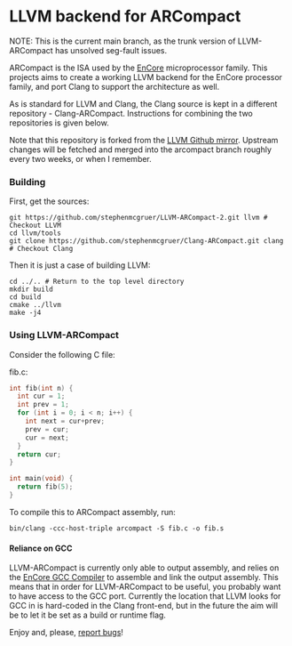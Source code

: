 # LLVM backend for ARCompact #

NOTE: This is the current main branch, as the trunk version of LLVM-ARCompact
has unsolved seg-fault issues.

ARCompact is the ISA used by the
[EnCore](http://groups.inf.ed.ac.uk/pasta/hw_encore.html) microprocessor
family. This projects aims to create a working LLVM backend for the EnCore
processor family, and port Clang to support the architecture as well.

As is standard for LLVM and Clang, the Clang source is kept in a different
repository - Clang-ARCompact. Instructions for combining the two repositories
is given below.

Note that this repository is forked from the [LLVM Github
mirror](https://github.com/llvm-mirror/llvm). Upstream changes will be fetched
and merged into the arcompact branch roughly every two weeks, or when I
remember.

### Building ###

First, get the sources:

    git https://github.com/stephenmcgruer/LLVM-ARCompact-2.git llvm # Checkout LLVM
    cd llvm/tools
    git clone https://github.com/stephenmcgruer/Clang-ARCompact.git clang # Checkout Clang

Then it is just a case of building LLVM:

    cd ../.. # Return to the top level directory
    mkdir build
    cd build
    cmake ../llvm
    make -j4
    
### Using LLVM-ARCompact ###
    
Consider the following C file:

fib.c:

```c
int fib(int n) {
  int cur = 1;
  int prev = 1;
  for (int i = 0; i < n; i++) {
    int next = cur+prev;
    prev = cur;
    cur = next;
  }
  return cur;
}

int main(void) {
  return fib(5);
}
```

To compile this to ARCompact assembly, run:

    bin/clang -ccc-host-triple arcompact -S fib.c -o fib.s

#### Reliance on GCC ####

LLVM-ARCompact is currently only able to output assembly, and relies on the
[EnCore GCC Compiler](http://groups.inf.ed.ac.uk/pasta/tools_gcc.html) to
assemble and link the output assembly. This means that in order for
LLVM-ARCompact to be useful, you probably want to have access to the GCC port.
Currently the location that LLVM looks for GCC in is hard-coded in the Clang
front-end, but in the future the aim will be to let it be set as a build or
runtime flag.

Enjoy and, please, [report bugs](https://github.com/llvm-arcompact-2/llvm-arcompact-2/issues)!
